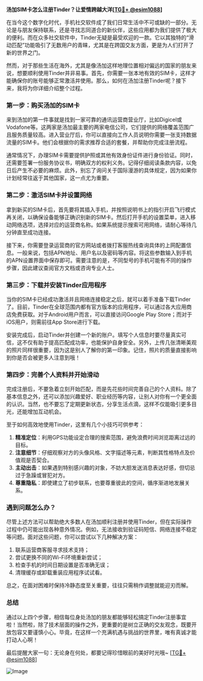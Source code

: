 **汤加SIM卡怎么注册Tinder？让爱情跨越大洋[[TG💪+ @esim1088](https://t.me/s/esim1088)]**

在当今这个数字化时代，手机社交软件成了我们日常生活中不可或缺的一部分。无论是与朋友保持联系，还是寻找志同道合的新伙伴，这些应用都为我们提供了极大的便利。而在众多社交软件中，Tinder无疑是最受欢迎的一款。它以其独特的“滑动匹配”功能吸引了无数用户的青睐，尤其是在跨国交友方面，更是为人们打开了新的世界之门。

然而，对于那些生活在海外，尤其是像汤加这样地理位置相对偏远的国家的朋友来说，想要顺利使用Tinder并非易事。首先，你需要一张本地有效的SIM卡，这样才能确保你的账号能够正常激活并使用。那么，如何在汤加注册Tinder呢？接下来，我将为你详细介绍整个过程。

### 第一步：购买汤加的SIM卡

来到汤加的第一件事就是找到一家可靠的通讯运营商营业厅，比如Digicel或Vodafone等。这两家是汤加最主要的两家电信公司，它们提供的网络覆盖范围广且服务质量较高。进入营业厅后，你可以直接向工作人员说明你需要一张支持数据流量的SIM卡。他们会根据你的需求推荐合适的套餐，并帮助你完成注册流程。

通常情况下，办理SIM卡需要提供护照或其他有效身份证件进行身份验证。同时，还需要签署一份服务协议书，明确双方的权利义务。记得仔细阅读条款内容，以免日后产生不必要的麻烦。此外，别忘了询问关于国际漫游的具体规定，因为如果你计划经常往返于其他国家，这一点尤为重要。

### 第二步：激活SIM卡并设置网络

拿到新买的SIM卡后，首先要将其插入手机，并按照说明书上的指引开启飞行模式再关闭，以确保设备能够正确识别新的SIM卡。然后打开手机的设置菜单，进入移动网络选项，选择对应的运营商名称。如果系统提示搜索可用网络，请耐心等待几分钟直至成功连接。

接下来，你需要登录运营商的官方网站或者拨打客服热线查询具体的上网配置信息。一般来说，包括APN地址、用户名以及密码等内容。将这些参数输入到手机的APN设置界面中保存即可。需要注意的是，不同型号的手机可能有不同的操作步骤，因此建议查阅官方文档或咨询专业人士。

### 第三步：下载并安装Tinder应用程序

当你的SIM卡已经成功激活并且网络连接稳定之后，就可以着手准备下载Tinder了。目前，Tinder在全球范围内都有官方版本的应用程序，可以通过各大应用商店免费获取。对于Android用户而言，可以直接访问Google Play Store；而对于iOS用户，则需前往App Store进行下载。

安装完成后，启动Tinder并创建一个新的账户。填写个人信息时要尽量真实可信，这不仅有助于提高匹配成功率，也能保护自身安全。另外，上传几张清晰美观的照片同样很重要，因为这是别人了解你的第一印象。记住，照片的质量直接影响到你是否会被更多人注意到哦！

### 第四步：完善个人资料并开始滑动

完成注册后，不要急着立刻开始匹配，而是先花些时间完善自己的个人资料。除了基本信息之外，还可以添加兴趣爱好、职业经历等内容，让别人对你有一个更全面的认识。当然，也不要忘了定期更新状态，分享生活点滴，这样不仅能吸引更多目光，还能增加互动机会。

至于如何高效地使用Tinder，这里有几个小技巧可供参考：

1. **精准定位**：利用GPS功能设定合理的搜索范围，避免浪费时间浏览距离过远的目标。
2. **注意细节**：仔细观察对方的头像风格、文字描述等元素，判断其性格特点及价值观是否契合。
3. **主动出击**：如果遇到特别感兴趣的对象，不妨大胆发送消息表达好感，但切忌过于急躁或冒犯对方。
4. **尊重隐私**：即使建立了初步联系，也要尊重彼此的空间，循序渐进地发展关系。

### 遇到问题怎么办？

尽管上述方法可以帮助绝大多数人在汤加顺利注册并使用Tinder，但在实际操作过程中仍可能出现各种意外情况。例如，无法接收到验证码短信、网络连接不稳定等问题。面对这些问题，你可以尝试以下几种解决方案：

1. 联系运营商客服寻求技术支持；
2. 尝试更换不同的Wi-Fi环境重新尝试；
3. 检查手机的时间日期设置是否准确无误；
4. 清理缓存或卸载重装应用程序试试看。

总之，在面对困难时保持冷静态度至关重要，往往只需稍作调整就能迎刃而解。

### 总结

通过以上四个步骤，相信每位身处汤加的朋友都能够轻松搞定Tinder注册事宜啦！当然啦，除了技术层面的操作之外，更重要的是树立正确的交友观念，既要开放包容又要谨慎小心。毕竟，在这样一个充满机遇与挑战的世界里，唯有真诚才能打动人心啊！

最后提醒大家一句：无论身在何处，都要记得珍惜眼前的美好时光哦~ [[TG💪+ @esim1088](https://t.me/s/esim1088)] 

![Image](https://i.postimg.cc/4NQfJmqS/Snipaste-2025-05-13-00-14-12.png)